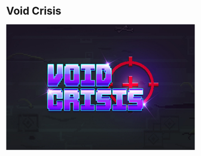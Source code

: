 # Void Crisis

![Void Crisis](https://github.com/spacediehard/voidcrisis/blob/master/logo.jpg?raw=true)
